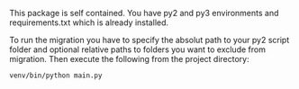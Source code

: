 This package is self contained.
You have py2 and py3 environments and requirements.txt which is already installed.

To run the migration you have to specify the absolut path to your py2 script folder
and optional relative paths to folders you want to exclude from migration.
Then execute the following from the project directory:

`venv/bin/python main.py`
